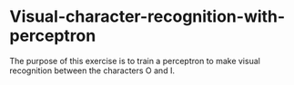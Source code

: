 # Visual-character-recognition-with-perceptron

The purpose of this exercise is to train a perceptron to make visual recognition between the characters O and I.

